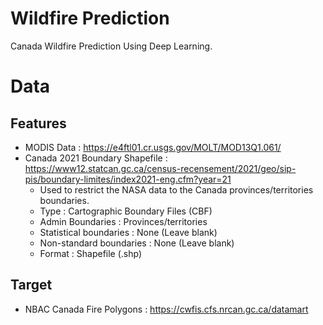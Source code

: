 # Wildfire Prediction
Canada Wildfire Prediction Using Deep Learning.

# Data
## Features  
- MODIS Data : https://e4ftl01.cr.usgs.gov/MOLT/MOD13Q1.061/
- Canada 2021 Boundary Shapefile : https://www12.statcan.gc.ca/census-recensement/2021/geo/sip-pis/boundary-limites/index2021-eng.cfm?year=21
  - Used to restrict the NASA data to the Canada provinces/territories boundaries.
  - Type : Cartographic Boundary Files (CBF)
  - Admin Boundaries : Provinces/territories
  - Statistical boundaries : None (Leave blank)
  - Non-standard boundaries : None (Leave blank)
  - Format : Shapefile (.shp)  

## Target  
- NBAC Canada Fire Polygons : https://cwfis.cfs.nrcan.gc.ca/datamart